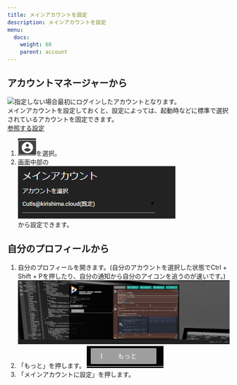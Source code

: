 ```yaml
---
title: メインアカウントを設定
description: メインアカウントを設定
menu:
  docs:
    weight: 60
    parent: account
---
```


## アカウントマネージャーから

<img src="https://twemoji.maxcdn.com/v/12.1.6/72x72/26a0.png" width="20">指定しない場合最初にログインしたアカウントとなります。  
メインアカウントを設定しておくと、設定によっては、起動時などに標準で選択されているアカウントを固定できます。  
[参照する設定](https://docs.thedesk.top/settings/post/main)  
  
1. ![account2](https://raw.githubusercontent.com/cutls/TheDeskDocs/master/media/account2.png)を選択。  
1. 画面中部の  
![account13](https://raw.githubusercontent.com/cutls/TheDeskDocs/master/media/account13.png)  
から設定できます。

## 自分のプロフィールから

1. 自分のプロフィールを開きます。(自分のアカウントを選択した状態でCtrl + Shift + Pを押したり、自分の通知から自分のアイコンを追うのが速いです。)  
![user26](https://raw.githubusercontent.com/cutls/TheDeskDocs/master/media/user26.png)  
1. 「もっと」を押します。
![user27](https://raw.githubusercontent.com/cutls/TheDeskDocs/master/media/user27.png)  
1. 「メインアカウントに設定」を押します。